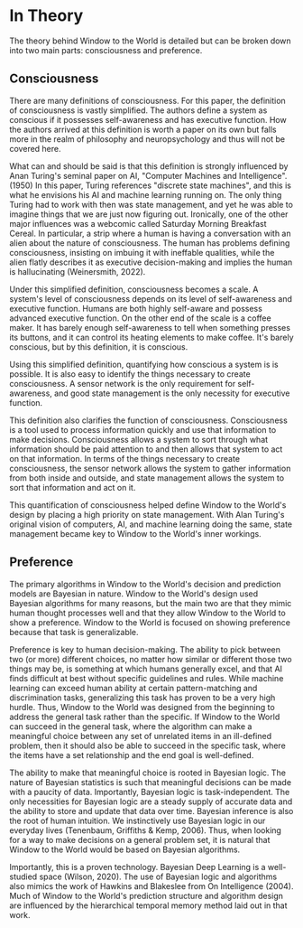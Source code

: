 # In Theory

The theory behind Window to the World is detailed but can be broken down into two main parts: consciousness and preference. 

## Consciousness

There are many definitions of consciousness. For this paper, the definition of consciousness is vastly simplified. The authors define a system as conscious if it possesses self-awareness and has executive function. How the authors arrived at this definition is worth a paper on its own but falls more in the realm of philosophy and neuropsychology and thus will not be covered here. 

What can and should be said is that this definition is strongly influenced by Anan Turing's seminal paper on AI, "Computer Machines and Intelligence". (1950) In this paper, Turing references "discrete state machines", and this is what he envisions his AI and machine learning running on. The only thing Turing had to work with then was state management, and yet he was able to imagine things that we are just now figuring out. Ironically, one of the other major influences was a webcomic called Saturday Morning Breakfast Cereal. In particular, a strip where a human is having a conversation with an alien about the nature of consciousness. The human has problems defining consciousness, insisting on imbuing it with ineffable qualities, while the alien flatly describes it as executive decision-making and implies the human is hallucinating (Weinersmith, 2022).

Under this simplified definition, consciousness becomes a scale. A system's level of consciousness depends on its level of self-awareness and executive function. Humans are both highly self-aware and possess advanced executive function. On the other end of the scale is a coffee maker. It has barely enough self-awareness to tell when something presses its buttons, and it can control its heating elements to make coffee. It's barely conscious, but by this definition, it is conscious.

Using this simplified definition, quantifying how conscious a system is is possible. It is also easy to identify the things necessary to create consciousness. A sensor network is the only requirement for self-awareness, and good state management is the only necessity for executive function. 

This definition also clarifies the function of consciousness. Consciousness is a tool used to process information quickly and use that information to make decisions. Consciousness allows a system to sort through what information should be paid attention to and then allows that system to act on that information. In terms of the things necessary to create consciousness, the sensor network allows the system to gather information from both inside and outside, and state management allows the system to sort that information and act on it.

This quantification of consciousness helped define Window to the World's design by placing a high priority on state management. With Alan Turing's original vision of computers, AI, and machine learning doing the same, state management became key to Window to the World's inner workings.

## Preference

The primary algorithms in Window to the World's decision and prediction models are Bayesian in nature. Window to the World's design used Bayesian algorithms for many reasons, but the main two are that they mimic human thought processes well and that they allow Window to the World to show a preference. Window to the World is focused on showing preference because that task is generalizable. 

Preference is key to human decision-making. The ability to pick between two (or more) different choices, no matter how similar or different those two things may be, is something at which humans generally excel, and that AI finds difficult at best without specific guidelines and rules. While machine learning can exceed human ability at certain pattern-matching and discrimination tasks, generalizing this task has proven to be a very high hurdle. Thus, Window to the World was designed from the beginning to address the general task rather than the specific. If Window to the World can succeed in the general task, where the algorithm can make a meaningful choice between any set of unrelated items in an ill-defined problem, then it should also be able to succeed in the specific task, where the items have a set relationship and the end goal is well-defined. 

The ability to make that meaningful choice is rooted in Bayesian logic. The nature of Bayesian statistics is such that meaningful decisions can be made with a paucity of data. Importantly, Bayesian logic is task-independent. The only necessities for Bayesian logic are a steady supply of accurate data and the ability to store and update that data over time. Bayesian inference is also the root of human intuition. We instinctively use Bayesian logic in our everyday lives (Tenenbaum, Griffiths & Kemp, 2006). Thus, when looking for a way to make decisions on a general problem set, it is natural that Window to the World would be based on Bayesian algorithms. 

Importantly, this is a proven technology. Bayesian Deep Learning is a well-studied space (Wilson, 2020). The use of Bayesian logic and algorithms also mimics the work of Hawkins and Blakeslee from On Intelligence (2004). Much of Window to the World's prediction structure and algorithm design are influenced by the hierarchical temporal memory method laid out in that work.
